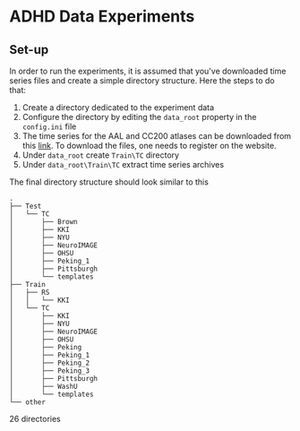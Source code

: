 # ADHD Data Experiments

## Set-up

In order to run the experiments, it is assumed that you've downloaded time series files and create a simple directory structure. Here the steps to do that:

1. Create a directory dedicated to the experiment data
2. Configure the directory by editing the `data_root` property in the `config.ini` file
3. The time series for the AAL and CC200 atlases can be downloaded from this [link](https://www.nitrc.org/plugins/mwiki/index.php/neurobureau:AthenaPipeline#Extracted_Time_Courses). To download the files, one needs to register on the website.
4. Under `data_root` create `Train\TC` directory 
5. Under `data_root\Train\TC` extract time series archives

The final directory structure should look similar to this

```
.
├── Test
│   └── TC
│       ├── Brown
│       ├── KKI
│       ├── NYU
│       ├── NeuroIMAGE
│       ├── OHSU
│       ├── Peking_1
│       ├── Pittsburgh
│       └── templates
├── Train
│   ├── RS
│   │   └── KKI
│   └── TC
│       ├── KKI
│       ├── NYU
│       ├── NeuroIMAGE
│       ├── OHSU
│       ├── Peking
│       ├── Peking_1
│       ├── Peking_2
│       ├── Peking_3
│       ├── Pittsburgh
│       ├── WashU
│       └── templates
└── other
```

26 directories
